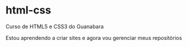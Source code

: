 # html-css
 Curso de HTML5 e CSS3 do Guanabara

Estou aprendendo a criar sites e agora vou gerenciar meus repositórios

